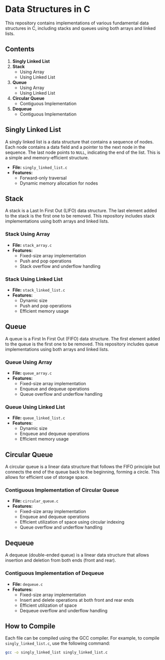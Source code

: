 # Data Structures in C

This repository contains implementations of various fundamental data structures in C, including stacks and queues using both arrays and linked lists.

## Contents

1. **Singly Linked List**
2. **Stack**
    - Using Array
    - Using Linked List
3. **Queue**
    - Using Array
    - Using Linked List
4. **Circular Queue**
    - Contiguous Implementation
5. **Dequeue**
    - Contiguous Implementation

## Singly Linked List

A singly linked list is a data structure that contains a sequence of nodes. Each node contains a data field and a pointer to the next node in the sequence. The last node points to `NULL`, indicating the end of the list. This is a simple and memory-efficient structure.

- **File:** `singly_linked_list.c`
- **Features:**
  - Forward-only traversal
  - Dynamic memory allocation for nodes

## Stack

A stack is a Last In First Out (LIFO) data structure. The last element added to the stack is the first one to be removed. This repository includes stack implementations using both arrays and linked lists.

### Stack Using Array

- **File:** `stack_array.c`
- **Features:**
  - Fixed-size array implementation
  - Push and pop operations
  - Stack overflow and underflow handling

### Stack Using Linked List

- **File:** `stack_linked_list.c`
- **Features:**
  - Dynamic size
  - Push and pop operations
  - Efficient memory usage

## Queue

A queue is a First In First Out (FIFO) data structure. The first element added to the queue is the first one to be removed. This repository includes queue implementations using both arrays and linked lists.

### Queue Using Array

- **File:** `queue_array.c`
- **Features:**
  - Fixed-size array implementation
  - Enqueue and dequeue operations
  - Queue overflow and underflow handling

### Queue Using Linked List

- **File:** `queue_linked_list.c`
- **Features:**
  - Dynamic size
  - Enqueue and dequeue operations
  - Efficient memory usage

## Circular Queue

A circular queue is a linear data structure that follows the FIFO principle but connects the end of the queue back to the beginning, forming a circle. This allows for efficient use of storage space.

### Contiguous Implementation of Circular Queue

- **File:** `circular_queue.c`
- **Features:**
  - Fixed-size array implementation
  - Enqueue and dequeue operations
  - Efficient utilization of space using circular indexing
  - Queue overflow and underflow handling

## Dequeue

A dequeue (double-ended queue) is a linear data structure that allows insertion and deletion from both ends (front and rear).

### Contiguous Implementation of Dequeue

- **File:** `dequeue.c`
- **Features:**
  - Fixed-size array implementation
  - Insert and delete operations at both front and rear ends
  - Efficient utilization of space
  - Dequeue overflow and underflow handling

## How to Compile

Each file can be compiled using the GCC compiler. For example, to compile `singly_linked_list.c`, use the following command:

```bash
gcc -o singly_linked_list singly_linked_list.c
